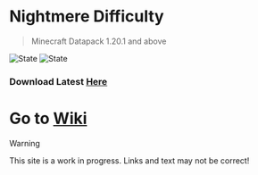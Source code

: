 # Nightmere Difficulty
> Minecraft Datapack 1.20.1 and above

![State](https://img.shields.io/badge/Build_State-Working_progress_(Test_Builds_available)-orange)
![State](https://img.shields.io/badge/Build--teal)

### Download Latest [Here](https://github.com/veskeli/NightmereDifficulty/blob/main/Datapack/Latest/nightmare.zip)

# Go to [Wiki](Wiki/Home.md)

> [!WARNING]
> This site is a work in progress.
> Links and text may not be correct!